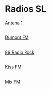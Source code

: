 # Radios SL

<a href="http://stm34.conectastm.com:9596/stream">Antena 1 </a><br><br>

<a href="https://rrdns-dumont.webnow.com.br/dumont.mp3">Dumont FM</a><br><br>

[89 Radio Rock](https://www.radiorock.com.br/player/) <br><br>

[Kiss FM](https://www.radios.com.br/aovivo/radio-kiss-925-fm/13561) <br><br>

[Mix FM](https://www.radios.com.br/aovivo/radio-mix-1021-fm/13958) <br><br>
